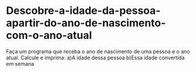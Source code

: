 # Descobre-a-idade-da-pessoa-apartir-do-ano-de-nascimento-com-o-ano-atual
Faça um programa que receba o ano de nascimento de uma pessoa e o ano atual. Calcule e imprima:    a)A idade dessa pessoa   b)Essa idade convertida em semana 
